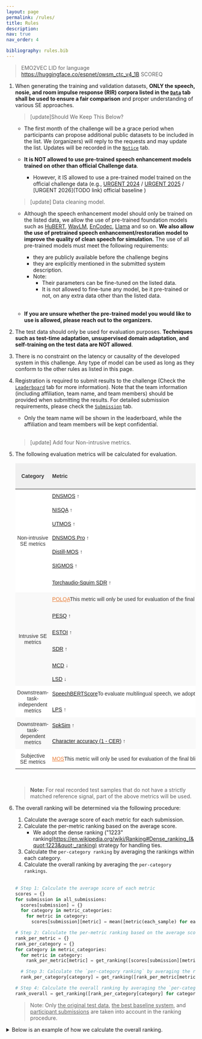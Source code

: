 ```yaml
---
layout: page
permalink: /rules/
title: Rules
description:  
nav: true
nav_order: 4

bibliography: rules.bib
---
```


> EMO2VEC
> LID for language
> https://huggingface.co/espnet/owsm_ctc_v4_1B
> SCOREQ

1. When generating the training and validation datasets, **ONLY the speech, nosie, and room impulse response (RIR) corpora listed in the [`Data`](/urgent2025/data) tab shall be used to ensure a fair comparison** and proper understanding of various SE approaches.
    
    > [update]Should We Keep This Below?

    * The first month of the challenge  will be a grace period when participants can propose additional public datasets to be included in the list. We (organizers) will reply to the requests and may update the list. Updates will be recorded in the [`Notice`](/urgent2025/notice) tab. 
    
    
    * **It is NOT allowed to use pre-trained speech enhancement models trained on other than official Challenge data**.
      * However, it IS allowed to use a pre-trained model trained on the official challenge data (e.g., [URGENT 2024](https://huggingface.co/wyz/tfgridnet_for_urgent24) / [URGENT 2025](https://huggingface.co/kohei0209/tfgridnet_urgent25) / [URGENT 2026](TODO link)  official baseline ) 
    

    > [update] Data cleaning model.


    * Although the speech enhancement model should only be trained on the listed data, we allow the use of pre-trained foundation models such as [HuBERT](https://github.com/facebookresearch/fairseq/blob/main/examples/hubert/README.md), [WavLM](https://github.com/microsoft/unilm/blob/master/wavlm/README.md), [EnCodec](https://github.com/facebookresearch/encodec), [Llama](https://llama.meta.com/llama-downloads/) and so on. **We also allow the use of pretrained speech enhancement/restoration model to improve the quality of clean speech for simulation.** The use of all pre-trained models must meet the following requirements:
        * they are publicly available before the challenge begins
        * they are explicitly mentioned in the submitted system description.
        * Note:
            * Their parameters can be fine-tuned on the listed data.
            * It is not allowed to fine-tune any model, be it pre-trained or not, on any extra data other than the listed data.<br/><br/>

    * **If you are unsure whether the pre-trained model you would like to use is allowed, please reach out to the organizers.**


2. The test data should only be used for evaluation purposes. **Techniques such as test-time adaptation, unsupervised domain adaptation, and self-training on the test data are NOT allowed**.


3. There is no constraint on the latency or causality of the developed system in this challenge. Any type of model can be used as long as they conform to the other rules as listed in this page.


4. Registration is required to submit results to the challenge (Check the [`Leaderboard`](/urgent2025/leaderboard) tab for more information). Note that the team information (including affiliation, team name, and team members) should be provided when submitting the results. For detailed submission requirements, please check the [`Submission`](/urgent2025/submission) tab.
    * Only the team name will be shown in the leaderboard, while the affiliation and team members will be kept confidential.<br/><br/>

    > [update] Add four Non-intrusive metrics.

5. The following evaluation metrics will be calculated for evaluation.
    
    <style type="text/css">
    .tg  {border:none;border-collapse:collapse;border-color:#ccc;border-spacing:0;}
    .tg td{background-color:#fff;border-color:#ccc;border-style:solid;border-width:0px;color:#333;
    font-family:Arial, sans-serif;font-size:14px;overflow:hidden;padding:10px 5px;word-break:normal;}
    .tg th{background-color:#f0f0f0;border-color:#ccc;border-style:solid;border-width:0px;color:#333;
    font-family:Arial, sans-serif;font-size:14px;font-weight:normal;overflow:hidden;padding:10px 5px;word-break:normal;}
    .tg .tg-r2ra{background-color:#f9f9f9;border-color:inherit;text-align:left;vertical-align:middle}
    .tg .tg-51oy{background-color:#ffffff;border-color:#000000;text-align:center;vertical-align:middle}
    .tg .tg-rt8k{background-color:#ffffff;border-color:#000000;text-align:left;vertical-align:middle}
    .tg .tg-uzvj{border-color:inherit;font-weight:bold;text-align:center;vertical-align:middle}
    .tg .tg-g7sd{border-color:inherit;font-weight:bold;text-align:left;vertical-align:middle}
    .tg .tg-r6l2{background-color:#ffffff;border-color:inherit;text-align:center;vertical-align:middle}
    .tg .tg-0a7q{border-color:#000000;text-align:left;vertical-align:middle}
    .tg .tg-xwyw{border-color:#000000;text-align:center;vertical-align:middle}
    .tg .tg-kyy7{background-color:#f9f9f9;border-color:inherit;text-align:center;vertical-align:middle}
    .tg .tg-d459{background-color:#f9f9f9;border-color:inherit;text-align:left;vertical-align:middle}
    .tg .tg-ligs{background-color:#f9f9f9;border-color:inherit;text-align:center;vertical-align:middle}
    .tg .tg-rq3n{background-color:#ffffff;border-color:inherit;text-align:center;vertical-align:middle}
    .tg .tg-mfxt{background-color:#ffffff;border-color:inherit;text-align:left;vertical-align:middle}
    .tg .tg-qmuc{background-color:#ffffff;border-color:inherit;text-align:left;vertical-align:middle}
    </style>
    <table class="tg">
    <thead>
    <tr>
        <th class="tg-uzvj">Category</th>
        <th class="tg-g7sd">Metric</th>
        <th class="tg-uzvj">Need Reference Signals?</th>
        <th class="tg-uzvj">Supported Sampling Frequencies</th>
        <th class="tg-uzvj">Value Range</th>
    </tr>
    </thead>
    <tbody>
    <tr>
        <td class="tg-r6l2" rowspan="7">Non-intrusive SE metrics</td>
        <td class="tg-rt8k"><a href="https://github.com/urgent-challenge/urgent2025_challenge/blob/main/evaluation_metrics/calculate_nonintrusive_dnsmos.py">DNSMOS</a> ↑<d-cite key="DNSMOS-Reddy2022"/></td>
        <td class="tg-51oy">❌</td>
        <td class="tg-51oy">16 kHz</td>
        <td class="tg-51oy">[1, 5]</td>
    </tr>
    <tr>
        <td class="tg-0a7q"><a href="https://github.com/urgent-challenge/urgent2025_challenge/blob/main/evaluation_metrics/calculate_nonintrusive_nisqa.py">NISQA</a> ↑<d-cite key="NISQA-Mittag2021"/></td>
        <td class="tg-xwyw"><span style="font-weight:400;font-style:normal;text-decoration:none">❌</span></td>
        <td class="tg-xwyw">48 kHz</td>
        <td class="tg-xwyw">[1, 5]</td>
    </tr>
    <tr>
        <td class="tg-0a7q"><a href="https://github.com/urgent-challenge/urgent2025_challenge/blob/main/evaluation_metrics/calculate_nonintrusive_mos.py">UTMOS</a> ↑<d-cite key="UTMOS-SAEKI2022"/></td>
        <td class="tg-xwyw"><span style="font-weight:400;font-style:normal;text-decoration:none">❌</span></td>
        <td class="tg-xwyw">16 kHz</td>
        <td class="tg-xwyw">[1, 5]</td>
    </tr>
    <!-- new -->
    <tr>
        <td class="tg-0a7q"><a href="https://github.com/urgent-challenge/urgent2025_challenge/blob/main/evaluation_metrics/calculate_nonintrusive_mos.py">DNSMOS Pro</a> ↑<d-cite key="cumlinDNSMOSProReducedSize2024"/></td>
        <td class="tg-xwyw"><span style="font-weight:400;font-style:normal;text-decoration:none">❌</span></td>
        <td class="tg-xwyw">16 kHz</td>
        <td class="tg-xwyw">[1, 5]</td>
    </tr>
    <tr>
        <td class="tg-0a7q"><a href="https://github.com/urgent-challenge/urgent2025_challenge/blob/main/evaluation_metrics/calculate_nonintrusive_mos.py">Distill-MOS</a> ↑<d-cite key="stahlDistillationPruningScalable2025"/></td>
        <td class="tg-xwyw"><span style="font-weight:400;font-style:normal;text-decoration:none">❌</span></td>
        <td class="tg-xwyw">16 kHz</td>
        <td class="tg-xwyw">[1, 5]</td>
    </tr>
    <tr>
        <td class="tg-0a7q"><a href="https://github.com/urgent-challenge/urgent2025_challenge/blob/main/evaluation_metrics/calculate_nonintrusive_mos.py">SIGMOS</a> ↑<d-cite key="risteaICASSP2024Speech2025"/></td>
        <td class="tg-xwyw"><span style="font-weight:400;font-style:normal;text-decoration:none">❌</span></td>
        <td class="tg-xwyw">16 kHz</td>
        <td class="tg-xwyw">[1, 5]</td>
    </tr>
    <tr>
        <td class="tg-0a7q"><a href="https://github.com/urgent-challenge/urgent2025_challenge/blob/main/evaluation_metrics/calculate_nonintrusive_mos.py">Torchaudio-Squim SDR</a> ↑<d-cite key="kumarTorchaudioSquimReferenceLessSpeech2023"/></td>
        <td class="tg-xwyw"><span style="font-weight:400;font-style:normal;text-decoration:none">❌</span></td>
        <td class="tg-xwyw">16 kHz</td>
        <td class="tg-xwyw"> (-∞, +∞) </td>
    </tr>
    <!-- new -->

    <tr>
        <td class="tg-kyy7" rowspan="6">Intrusive SE metrics</td>
        <td class="tg-d459"><a href="http://www.polqa.info" style="color:#e97c36;">POLQA</a><d-footnote>This metric will only be used for evaluation of the final blind test set.</d-footnote> ↑</td>
        <td class="tg-kyy7">✔</td>
        <td class="tg-kyy7"><span style="font-weight:400;font-style:normal;text-decoration:none">8~48 kHz</span></td>
        <td class="tg-kyy7"><span style="font-weight:400;font-style:normal;text-decoration:none">[1, 5]</span></td>
    </tr>
    <tr>
        <td class="tg-d459"><a href="https://github.com/urgent-challenge/urgent2025_challenge/blob/main/evaluation_metrics/calculate_intrusive_se_metrics.py">PESQ</a> ↑<d-cite key="PESQ-Rix2001"/></td>
        <td class="tg-kyy7">✔</td>
        <td class="tg-kyy7"><span style="font-weight:400;font-style:normal;text-decoration:none">{8, 16} kHz</span></td>
        <td class="tg-kyy7"><span style="font-weight:400;font-style:normal;text-decoration:none">[-0.5, 4.5]</span></td>
    </tr>
    <tr>
        <td class="tg-r2ra"><a href="https://github.com/urgent-challenge/urgent2025_challenge/blob/main/evaluation_metrics/calculate_intrusive_se_metrics.py">ESTOI</a> ↑<d-cite key="ESTOI-Jensen2016"/></td>
        <td class="tg-ligs">✔</td>
        <td class="tg-ligs"><span style="font-weight:400;font-style:normal;text-decoration:none">10 kHz</span></td>
        <td class="tg-ligs">[0, 1]</td>
    </tr>
    <tr>
        <td class="tg-d459"><a href="https://github.com/urgent-challenge/urgent2025_challenge/blob/main/evaluation_metrics/calculate_intrusive_se_metrics.py">SDR</a> ↑<d-cite key="SDR-Vincent2006"/></td>
        <td class="tg-kyy7">✔</td>
        <td class="tg-kyy7">Any</td>
        <td class="tg-kyy7">(-∞, +∞)</td>
    </tr>
    <tr>
        <td class="tg-r2ra"><a href="https://github.com/urgent-challenge/urgent2025_challenge/blob/main/evaluation_metrics/calculate_intrusive_se_metrics.py">MCD</a> ↓<d-cite key="MCD-Kubichek1993"/></td>
        <td class="tg-ligs">✔</td>
        <td class="tg-ligs">Any</td>
        <td class="tg-ligs">[0, +∞)</td>
    </tr>
    <tr>
        <td class="tg-d459"><a href="https://github.com/urgent-challenge/urgent2025_challenge/blob/main/evaluation_metrics/calculate_intrusive_se_metrics.py">LSD</a> ↓<d-cite key="LSD-Gray1976"/></td>
        <td class="tg-kyy7">✔</td>
        <td class="tg-kyy7">Any</td>
        <td class="tg-kyy7">[0, +∞)</td>
    </tr>
    <tr>
        <td class="tg-rq3n" rowspan="2">Downstream-task-independent metrics</td>
        <td nowrap class="tg-mfxt"><a href="https://github.com/urgent-challenge/urgent2025_challenge/blob/main/evaluation_metrics/calculate_speechbert_score.py">SpeechBERTScore</a><d-footnote>To evaluate multilingual speech, we adopt the MHuBERT-147 backend for calculating the SpeechBERTScore, which differs from its defalut backend (WavLM-Large).</d-footnote> ↑<d-cite key="SpeechBERTScore-Saeki2024"/></td>
        <td class="tg-rq3n">✔</td>
        <td class="tg-rq3n">16 kHz</td>
        <td class="tg-rq3n">[-1, 1]</td>
    </tr>
    <tr>
        <td class="tg-qmuc"><a href="https://github.com/urgent-challenge/urgent2025_challenge/blob/main/evaluation_metrics/calculate_phoneme_similarity.py">LPS</a> ↑<d-cite key="Evaluation-Pirklbauer2023"/></td>
        <td class="tg-r6l2">✔</td>
        <td class="tg-r6l2">16 kHz</td>
        <td class="tg-r6l2"><span style="font-weight:400;font-style:normal;text-decoration:none">(-∞, 1]</span></td>
    </tr>
    <tr>
        <td class="tg-ligs" rowspan="2">Downstream-task-dependent metrics</td>
        <td class="tg-r2ra"><a href="https://github.com/urgent-challenge/urgent2025_challenge/blob/main/evaluation_metrics/calculate_speaker_similarity.py">SpkSim</a> ↑</td>
        <td class="tg-ligs">✔</td>
        <td class="tg-ligs">16 kHz</td>
        <td class="tg-ligs">[-1, 1]</td>
    </tr>
    <tr>
        <td class="tg-d459"><a href="https://github.com/urgent-challenge/urgent2025_challenge/blob/main/evaluation_metrics/calculate_wer.py">Character accuracy (1 - CER)</a><d-footnote></d-footnote> ↑</td>
        <td class="tg-kyy7">❌</td>
        <td class="tg-kyy7">16 kHz</td>
        <td class="tg-kyy7">(-∞, 1]</td>
    </tr>
    <tr>
        <td class="tg-r6l2" rowspan="1">Subjective SE metrics</td>
        <td class="tg-rt8k"><a href="https://github.com/microsoft/P.808" style="color:#e97c36;">MOS</a><d-footnote>This metric will only be used for evaluation of the final blind test set.</d-footnote> ↑</td>
        <td class="tg-51oy">❌</td>
        <td class="tg-51oy">Any</td>
        <td class="tg-51oy">[1, 5]</td>
    </tr>
    </tbody>
    </table><br/>

    > **Note:** For real recorded test samples that do not have a strictly matched reference signal, part of the above metrics will be used.


6. The overall ranking will be determined via the following procedure:

    1. Calculate the average score of each metric for each submission.
    2. Calculate the per-metric ranking based on the average score.
       * We adopt the dense ranking ("1223" ranking)<d-footnote><a href="https://en.wikipedia.org/wiki/Ranking#Dense_ranking_(%221223%22_ranking)">https://en.wikipedia.org/wiki/Ranking#Dense_ranking_(&quot;1223&quot;_ranking)</a></d-footnote> strategy for handling ties.
    3. Calculate the `per-category ranking` by averaging the rankings within each category.
    4. Calculate the overall ranking by averaging the `per-category rankings`.<br/><br/>

    ```python
    # Step 1: Calculate the average score of each metric
    scores = {}
    for submission in all_submissions:
      scores[submission] = {}
      for category in metric_categories:
        for metric in category:
          scores[submission][metric] = mean([metric(each_sample) for each_sample in submission])

    # Step 2: Calculate the per-metric ranking based on the average score
    rank_per_metric = {}
    rank_per_category = {}
    for category in metric_categories:
      for metric in category:
        rank_per_metric[metric] = get_ranking([scores[submission][metric] for submission in all_submissions])

      # Step 3: Calculate the `per-category ranking` by averaging the rankings within each category
      rank_per_category[category] = get_ranking([rank_per_metric[metric] for metric in category])

    # Step 4: Calculate the overall ranking by averaging the `per-category rankings`
    rank_overall = get_ranking([rank_per_category[category] for category in metric_categories])
    ```

    > Note: Only <u>the original test data</u>, <u>the best baseline system</u>, and <u>participant submissions</u> are taken into account in the ranking procedure.


<details><summary>Below is an example of how we calculate the overall ranking.</summary><div>

<style type="text/css">
.unselectable {
  -webkit-touch-callout: none;
  -webkit-user-select: none;
  -moz-user-select: none;
  -ms-user-select: none;
  user-select: none;
  /* visibility: hidden; */
  /* display: block; */
 }
.tg2  {border:none;border-collapse:collapse;border-spacing:0;}
.tg2 td{border-style:solid;border-width:0px;font-family:Arial, sans-serif;font-size:14px;overflow:hidden;
  padding:10px 5px;word-break:normal;}
.tg2 th{border-style:solid;border-width:0px;font-family:Arial, sans-serif;font-size:14px;font-weight:normal;
  overflow:hidden;padding:10px 5px;word-break:normal;}
.tg2 .tg2-lboi{border-color:inherit;text-align:left;vertical-align:middle}
.tg2 .tg2-ia6h{background-color:#EFEFEF;border-color:inherit;font-weight:bold;text-align:center;vertical-align:middle}
.tg2 .tg2-gfnm{background-color:#efefef;border-color:#000000;text-align:center;vertical-align:middle}
.tg2 .tg2-18eh{border-color:#000000;font-weight:bold;text-align:center;vertical-align:middle}
.tg2 .tg2-9wq8{border-color:inherit;text-align:center;vertical-align:middle}
.tg2 .tg2-2bax{color:#fe0000;font-weight:bold;text-align:center;vertical-align:middle}
.tg2 .tg2-wa1i{font-weight:bold;text-align:center;vertical-align:middle}
.tg2 .tg2-qbk9{background-color:#efefef;border-color:inherit;font-weight:bold;text-align:center;vertical-align:middle}
.tg2 .tg2-g7yy{background-color:#EFEFEF;border-color:inherit;text-align:center;vertical-align:middle}
.tg2 .tg2-1tol{border-color:#000000;font-weight:bold;text-align:left;vertical-align:middle}
.tg2 .tg2-0a7q{border-color:#000000;text-align:left;vertical-align:middle}
.tg2 .tg2-fsme{background-color:#efefef;border-color:inherit;text-align:center;vertical-align:middle}
.tg2 .tg2-xwyw{border-color:#000000;text-align:center;vertical-align:middle}
.tg2 .tg2-y0n7{background-color:#efefef;text-align:center;vertical-align:middle}
.tg2 .tg2-nrix{text-align:center;vertical-align:middle}
.tg2 .tg2-dbp2{color:#fe0000;text-align:center;vertical-align:middle}
.tg2 .tg2-uzvj{border-color:inherit;font-weight:bold;text-align:center;vertical-align:middle}
</style>
<table class="tg2">
<thead>
  <tr>
    <th class="tg2-1tol" colspan="2" rowspan="3">System</th>
    <th class="tg2-18eh" colspan="11">Per-metric ranking</th>
  </tr>
  <tr>
    <th class="tg2-qbk9" colspan="6">Non-intrusive SE metrics</th>
    <th class="tg2-18eh" colspan="5">Intrusive SE metrics</th>
    <th class="tg2-qbk9" colspan="2">Downstream-task-independent metrics</th>
    <th class="tg2-18eh" colspan="2"><span style="font-style:normal;text-decoration:none">Downstream-task-dependent metrics</span></th>
  </tr>
  <tr>
    <th nowrap class="tg2-qbk9">DNSMOS ↑</th>
    <th nowrap class="tg2-qbk9">NISQA ↑</th>
    <th nowrap class="tg2-qbk9">DNSMOS PRO ↑</th>
    <th nowrap class="tg2-qbk9">Distill-MOS ↑</th>
    <th nowrap class="tg2-qbk9">SIGMOS ↑</th>
    <th nowrap class="tg2-qbk9">Torchaudio-Squim SDR ↑</th>
    <th nowrap class="tg2-18eh">PESQ ↑</th>
    <th nowrap class="tg2-18eh">ESTOI ↑</th>
    <th nowrap class="tg2-18eh">SDR ↑</th>
    <th nowrap class="tg2-18eh">MCD ↓</th>
    <th nowrap class="tg2-18eh">LSD ↓</th>
    <th nowrap class="tg2-qbk9">SpeechBERTScore ↑</th>
    <th nowrap class="tg2-qbk9">LPS ↑</th>
    <th nowrap class="tg2-18eh">SpkSim ↑</th>
    <th nowrap class="tg2-18eh">WAcc ↑</th>
  </tr>
</thead>
<tbody>
  <tr>
    <td class="tg2-0a7q" colspan="2">Noisy input</td>
    <td class="tg2-fsme">6</td>
    <td class="tg2-fsme">6</td>    <td class="tg2-fsme">6</td>
    <td class="tg2-fsme">6</td>    <td class="tg2-fsme">6</td>
    <td class="tg2-fsme">6</td>
    <td class="tg2-xwyw">5</td>
    <td class="tg2-xwyw">4</td>
    <td class="tg2-xwyw">5</td>
    <td class="tg2-xwyw">5</td>
    <td class="tg2-xwyw">5</td>
    <td class="tg2-gfnm">1</td>
    <td class="tg2-gfnm">5</td>
    <td class="tg2-xwyw">3</td>
    <td class="tg2-xwyw">3</td>
  </tr>
  <tr>
    <td class="tg2-lboi" colspan="2">Baseline</td>
    <td class="tg2-fsme">5</td>
    <td class="tg2-fsme">5</td>    <td class="tg2-fsme">5</td>
    <td class="tg2-fsme">5</td>    <td class="tg2-fsme">5</td>
    <td class="tg2-fsme">5</td>
    <td class="tg2-9wq8">4</td>
    <td class="tg2-9wq8">5</td>
    <td class="tg2-9wq8">4</td>
    <td class="tg2-9wq8">4</td>
    <td class="tg2-9wq8">4</td>
    <td class="tg2-fsme">4</td>
    <td class="tg2-fsme">4</td>
    <td class="tg2-9wq8">5</td>
    <td class="tg2-9wq8">4</td>
  </tr>
  <tr>
    <td class="tg2-lboi" colspan="2">Submission 1</td>
    <td class="tg2-fsme">1</td>
    <td class="tg2-fsme">1</td>    <td class="tg2-fsme">1</td>
    <td class="tg2-fsme">1</td>    <td class="tg2-fsme">1</td>
    <td class="tg2-fsme">1</td>
    <td class="tg2-9wq8">6</td>
    <td class="tg2-9wq8">6</td>
    <td class="tg2-9wq8">6</td>
    <td class="tg2-9wq8">6</td>
    <td class="tg2-9wq8">6</td>
    <td class="tg2-fsme">6</td>
    <td class="tg2-fsme">6</td>
    <td class="tg2-9wq8">6</td>
    <td class="tg2-9wq8">6</td>
  </tr>
  <tr>
    <td class="tg2-lboi" colspan="2"><span style="font-weight:400;font-style:normal;text-decoration:none">Submission 2</span></td>
    <td class="tg2-fsme">4</td>
    <td class="tg2-fsme">4</td>    <td class="tg2-fsme">4</td>
    <td class="tg2-fsme">4</td>    <td class="tg2-fsme">4</td>
    <td class="tg2-fsme">4</td>
    <td class="tg2-9wq8">3</td>
    <td class="tg2-9wq8">3</td>
    <td class="tg2-9wq8">3</td>
    <td class="tg2-9wq8">3</td>
    <td class="tg2-9wq8">3</td>
    <td class="tg2-fsme">4</td>
    <td class="tg2-fsme">3</td>
    <td class="tg2-9wq8">4</td>
    <td class="tg2-9wq8">5</td>
  </tr>
  <tr>
    <td class="tg2-lboi" colspan="2"><span style="font-weight:400;font-style:normal;text-decoration:none">Submission 3</span></td>
    <td class="tg2-fsme">3</td>
    <td class="tg2-fsme">3</td>    <td class="tg2-fsme">3</td>
    <td class="tg2-fsme">3</td>    <td class="tg2-fsme">3</td>
    <td class="tg2-fsme">3</td>
    <td class="tg2-9wq8">2</td>
    <td class="tg2-9wq8">2</td>
    <td class="tg2-9wq8">2</td>
    <td class="tg2-9wq8">2</td>
    <td class="tg2-9wq8">2</td>
    <td class="tg2-fsme">1</td>
    <td class="tg2-fsme">2</td>
    <td class="tg2-9wq8">2</td>
    <td class="tg2-9wq8">2</td>
  </tr>
  <tr>
    <td class="tg2-lboi" colspan="2"><span style="font-weight:400;font-style:normal;text-decoration:none">Submission 4</span></td>
    <td class="tg2-fsme">2</td>
    <td class="tg2-fsme">2</td>    <td class="tg2-fsme">2</td>
    <td class="tg2-fsme">2</td>    <td class="tg2-fsme">2</td>
    <td class="tg2-fsme">2</td>
    <td class="tg2-9wq8">1</td>
    <td class="tg2-9wq8">1</td>
    <td class="tg2-9wq8">1</td>
    <td class="tg2-9wq8">1</td>
    <td class="tg2-9wq8">1</td>
    <td class="tg2-fsme">1</td>
    <td class="tg2-fsme">1</td>
    <td class="tg2-9wq8">1</td>
    <td class="tg2-9wq8">1</td>
  </tr>
  <tr>
    <td class="tg2-9wq8 unselectable" colspan="12">⬇ ⬇ ⬇ ⬇ ⬇</td>
    <td class="tg2-lboi"></td>
  </tr>
  <tr>
  <th class="tg2-18eh" colspan="2"></th>
    <th class="tg2-18eh" colspan="11">Per-category ranking</th>
  </tr>
  <tr>
    <td class="tg2-1tol">System</td>
    <td class="tg2-wa1i">Overall ranking</td>
    <td class="tg2-y0n7" colspan="2"><span style="font-weight:700;font-style:normal;text-decoration:none">Non-intrusive SE metrics</span></td>
    <td class="tg2-nrix" colspan="5"><span style="font-weight:700;font-style:normal;text-decoration:none">Intrusive SE metrics</span></td>
    <td class="tg2-y0n7" colspan="2"><span style="font-weight:700;font-style:normal;text-decoration:none">Downstream-task-independent metrics</span></td>
    <td class="tg2-nrix" colspan="2"><span style="font-weight:700;font-style:normal;text-decoration:none">Downstream-task-dependent metrics</span></td>
  </tr>
  <tr>
    <td class="tg2-lboi">Noisy input</td>
    <td class="tg2-dbp2">4.200</td>
    <td class="tg2-g7yy" colspan="2">6.0</td>
    <td class="tg2-9wq8" colspan="5">4.8</td>
    <td class="tg2-g7yy" colspan="2">3.0</td>
    <td class="tg2-9wq8" colspan="2">3.0</td>
  </tr>
  <tr>
    <td class="tg2-lboi">Baseline</td>
    <td class="tg2-dbp2">4.425</td>
    <td class="tg2-g7yy" colspan="2">5.0</td>
    <td class="tg2-9wq8" colspan="5">4.2</td>
    <td class="tg2-g7yy" colspan="2">4.0</td>
    <td class="tg2-9wq8" colspan="2">4.5</td>
  </tr>
  <tr>
    <td nowrap class="tg2-lboi">Submission 1</td>
    <td class="tg2-dbp2">4.750</td>
    <td class="tg2-ia6h" colspan="2">1.0</td>
    <td class="tg2-9wq8" colspan="5">6.0</td>
    <td class="tg2-g7yy" colspan="2">6.0</td>
    <td class="tg2-9wq8" colspan="2">6.0</td>
  </tr>
  <tr>
    <td nowrap class="tg2-lboi"><span style="font-weight:400;font-style:normal;text-decoration:none">Submission 2</span></td>
    <td class="tg2-dbp2">3.750</td>
    <td class="tg2-g7yy" colspan="2">4.0</td>
    <td class="tg2-9wq8" colspan="5">3.0</td>
    <td class="tg2-g7yy" colspan="2">3.5</td>
    <td class="tg2-9wq8" colspan="2">4.5</td>
  </tr>
  <tr>
    <td nowrap class="tg2-lboi"><span style="font-weight:400;font-style:normal;text-decoration:none">Submission 3</span></td>
    <td class="tg2-dbp2">2.125</td>
    <td class="tg2-g7yy" colspan="2">3.0</td>
    <td class="tg2-9wq8" colspan="5">2.0</td>
    <td class="tg2-g7yy" colspan="2">1.5</td>
    <td class="tg2-9wq8" colspan="2">2.0</td>
  </tr>
  <tr>
    <td nowrap class="tg2-lboi"><span style="font-weight:400;font-style:normal;text-decoration:none">Submission 4</span></td>
    <td class="tg2-2bax">1.250</td>
    <td class="tg2-g7yy" colspan="2">2.0</td>
    <td class="tg2-uzvj" colspan="5">1.0</td>
    <td class="tg2-ia6h" colspan="2">1.0</td>
    <td class="tg2-uzvj" colspan="2">1.0</td>
  </tr>
</tbody>
</table>

</div></details>
